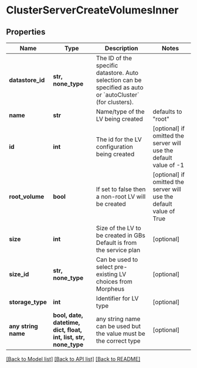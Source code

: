 # ClusterServerCreateVolumesInner


## Properties
Name | Type | Description | Notes
------------ | ------------- | ------------- | -------------
**datastore_id** | **str, none_type** | The ID of the specific datastore. Auto selection can be specified as auto or &#x60;autoCluster&#x60; (for clusters). | 
**name** | **str** | Name/type of the LV being created | defaults to "root"
**id** | **int** | The id for the LV configuration being created | [optional]  if omitted the server will use the default value of -1
**root_volume** | **bool** | If set to false then a non-root LV will be created | [optional]  if omitted the server will use the default value of True
**size** | **int** | Size of the LV to be created in GBs  Default is from the service plan  | [optional] 
**size_id** | **str, none_type** | Can be used to select pre-existing LV choices from Morpheus | [optional] 
**storage_type** | **int** | Identifier for LV type | [optional] 
**any string name** | **bool, date, datetime, dict, float, int, list, str, none_type** | any string name can be used but the value must be the correct type | [optional]

[[Back to Model list]](../README.md#documentation-for-models) [[Back to API list]](../README.md#documentation-for-api-endpoints) [[Back to README]](../README.md)


